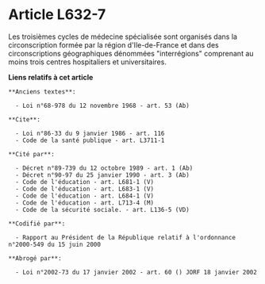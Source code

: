 # Article L632-7

Les troisièmes cycles de médecine spécialisée sont organisés dans la circonscription formée par la région d'Ile-de-France et
dans des circonscriptions géographiques dénommées "interrégions" comprenant au moins trois centres hospitaliers et
universitaires.

**Liens relatifs à cet article**

	**Anciens textes**:

	  - Loi n°68-978 du 12 novembre 1968 - art. 53 (Ab)

	**Cite**:

	  - Loi n°86-33 du 9 janvier 1986 - art. 116
	  - Code de la santé publique - art. L3711-1

	**Cité par**:

	  - Décret n°89-739 du 12 octobre 1989 - art. 1 (Ab)
	  - Décret n°90-97 du 25 janvier 1990 - art. 3 (Ab)
	  - Code de l'éducation - art. L681-1 (V)
	  - Code de l'éducation - art. L683-1 (V)
	  - Code de l'éducation - art. L684-1 (V)
	  - Code de l'éducation - art. L713-4 (M)
	  - Code de la sécurité sociale. - art. L136-5 (VD)

	**Codifié par**:

	  - Rapport au Président de la République relatif à l'ordonnance n°2000-549 du 15 juin 2000

	**Abrogé par**:

	  - Loi n°2002-73 du 17 janvier 2002 - art. 60 () JORF 18 janvier 2002
